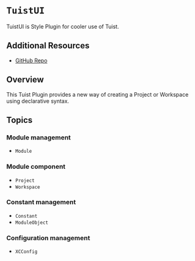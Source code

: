 # ``TuistUI``

TuistUI is Style Plugin for cooler use of Tuist.

## Additional Resources

- [GitHub Repo](https://github.com/jihoonahn/tuistui)

## Overview

This Tuist Plugin provides a new way of creating a Project or Workspace using declarative syntax.


## Topics

### Module management
- ``Module``

### Module component
- ``Project``
- ``Workspace``

### Constant management
- ``Constant``
- ``ModuleObject``

### Configuration management
- ``XCConfig``
